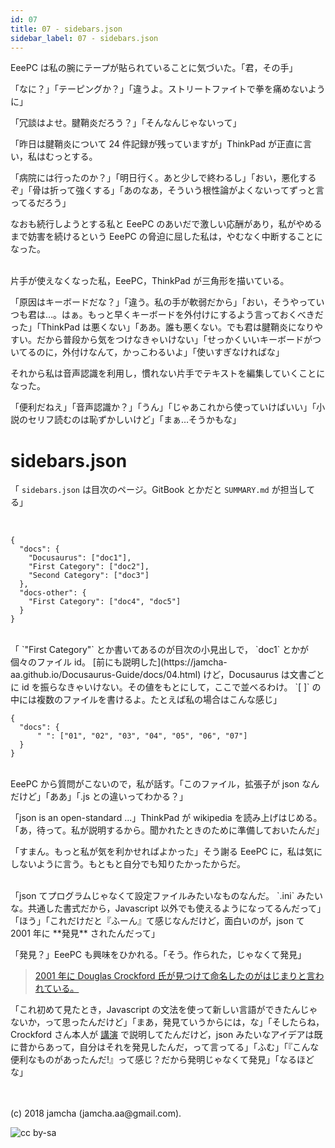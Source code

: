 ```yaml
---
id: 07
title: 07 - sidebars.json
sidebar_label: 07 - sidebars.json
---
```


EeePC は私の腕にテープが貼られていることに気づいた。「君，その手」

「なに？」「テーピングか？」「違うよ。ストリートファイトで拳を痛めないように」

「冗談はよせ。腱鞘炎だろう？」「そんなんじゃないって」

「昨日は腱鞘炎について 24 件記録が残っていますが」ThinkPad が正直に言い，私はむっとする。

「病院には行ったのか？」「明日行く。あと少しで終わるし」「おい，悪化するぞ」「骨は折って強くする」「あのなあ，そういう根性論がよくないってずっと言ってるだろう」

なおも続行しようとする私と EeePC のあいだで激しい応酬があり，私がやめるまで妨害を続けるという EeePC の脅迫に屈した私は，やむなく中断することになった。

<br>
片手が使えなくなった私，EeePC，ThinkPad が三角形を描いている。

「原因はキーボードだな？」「違う。私の手が軟弱だから」「おい，そうやっていつも君は…。はぁ。もっと早くキーボードを外付けにするよう言っておくべきだった」「ThinkPad は悪くない」「ああ。誰も悪くない。でも君は腱鞘炎になりやすい。だから普段から気をつけなきゃいけない」「せっかくいいキーボードがついてるのに，外付けなんて，かっこわるいよ」「使いすぎなければな」

それから私は音声認識を利用し，慣れない片手でテキストを編集していくことになった。

「便利だねえ」「音声認識か？」「うん」「じゃあこれから使っていけばいい」「小説のセリフ読むのは恥ずかしいけど」「まぁ…そうかもな」


# sidebars.json

「 `sidebars.json` は目次のページ。GitBook とかだと `SUMMARY.md` が担当してる」

<br>
<https://github.com/facebook/Docusaurus/blob/master/examples/basics/sidebars.json>

    {
      "docs": {
        "Docusaurus": ["doc1"],
        "First Category": ["doc2"],
        "Second Category": ["doc3"]
      },
      "docs-other": {
        "First Category": ["doc4", "doc5"]
      }
    }

<br>
「 `"First Category"` とか書いてあるのが目次の小見出しで， `doc1` とかが個々のファイル id。 [前にも説明した](https://jamcha-aa.github.io/Docusaurus-Guide/docs/04.html) けど，Docusaurus は文書ごとに id を振らなきゃいけない。その値をもとにして，ここで並べるわけ。 `[ ]` の中には複数のファイルを書けるよ。たとえば私の場合はこんな感じ」

<br>

    {
      "docs": {
          " ": ["01", "02", "03", "04", "05", "06", "07"]
      }
    }

<br>
EeePC から質問がこないので，私が話す。「このファイル，拡張子が json なんだけど」「ああ」「.js との違いってわかる？」

「json is an open-standard ...」ThinkPad が wikipedia を読み上げはじめる。「あ，待って。私が説明するから。聞かれたときのために準備しておいたんだ」

「すまん。もっと私が気を利かせればよかった」そう謝る EeePC に，私は気にしないように言う。もともと自分でも知りたかったからだ。

<br>
「json てプログラムじゃなくて設定ファイルみたいなものなんだ。 `.ini` みたいな。共通した書式だから，Javascript 以外でも使えるようになってるんだって」「ほう」「これだけだと『ふーん』て感じなんだけど，面白いのが，json て 2001 年に **発見** されたんだって」

「発見？」EeePC も興味をひかれる。「そう。作られた，じゃなくて発見」

> [2001 年に Douglas Crockford 氏が見つけて命名したのがはじまりと言われている。](https://speakerdeck.com/circled9/jsonfalseli-shi?slide=11)

「これ初めて見たとき，Javascript の文法を使って新しい言語ができたんじゃないか，って思ったんだけど」「まあ，発見ていうからには，な」「そしたらね，Crockford さん本人が [講演](https://www.youtube.com/watch?v=-C-JoyNuQJs) で説明してたんだけど，json みたいなアイデアは既に昔からあって，自分はそれを発見したんだ，って言ってる」「ふむ」「『こんな便利なものがあったんだ!』って感じ？だから発明じゃなくて発見」「なるほどな」

<br>
<br>
(c) 2018 jamcha (jamcha.aa@gmail.com).

![cc by-sa](https://i.creativecommons.org/l/by-sa/4.0/88x31.png)

